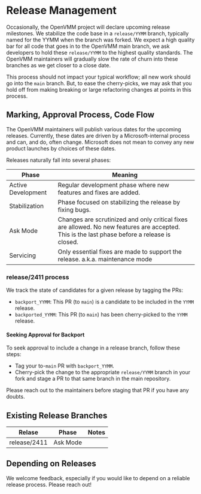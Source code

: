 # Release Management

 Occasionally, the OpenVMM project will declare upcoming release milestones. We stabilize the code base in a `release/YYMM` branch, typically named for the YYMM when the branch was forked. We expect a high quality bar for all code that goes in to the OpenVMM main branch, we ask developers to hold these `release/YYMM` to the highest quality standards. The OpenVMM maintainers will gradually slow the rate of churn into these branches as we get closer to a close date.

 This process should not impact your typical workflow; all new work should go into the `main` branch. But, to ease the cherry-picks, we may ask that you hold off from making breaking or large refactoring changes at points in this process.

## Marking, Approval Process, Code Flow

The OpenVMM maintainers will publish various dates for the upcoming releases. Currently, these dates are driven by a Microsoft-internal process and can, and do, often change. Microsoft does not mean to convey any new product launches by choices of these dates.

Releases naturally fall into several phases:

| Phase             | Meaning                                                                 |
|-------------------|-------------------------------------------------------------------------|
| Active Development| Regular development phase where new features and fixes are added.       |
| Stabilization     | Phase focused on stabilizing the release by fixing bugs.                |
| Ask Mode          | Changes are scrutinized and only critical fixes are allowed. No new features are accepted. This is the last phase before a release is closed. |
| Servicing         | Only essential fixes are made to support the release. a.k.a. maintenance mode      |

### release/2411 process
We track the state of candidates for a given release by tagging the PRs:

* `backport_YYMM`: This PR (to `main`) is a candidate to be included in the `YYMM` release.
* `backported_YYMM`: This PR (to `main`) has been cherry-picked to the `YYMM` release.

#### Seeking Approval for Backport

To seek approval to include a change in a release branch, follow these steps:
* Tag your to-`main` PR with `backport_YYMM`.
* Cherry-pick the change to the appropriate `release/YYMM` branch in your fork and stage a PR to that same branch in the main repository.

Please reach out to the maintainers before staging that PR if you have any doubts.

## Existing Release Branches

| Relase | Phase | Notes |
|--------|-------|-------|
| release/2411 | Ask Mode | |
 
## Depending on Releases
We welcome feedback, especially if you would like to depend on a reliable release process. Please reach out!
